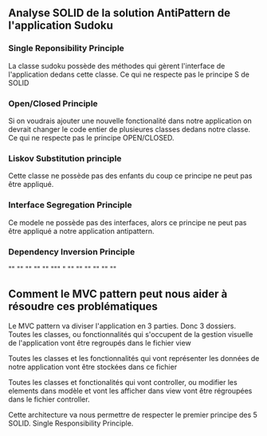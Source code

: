 ## Analyse SOLID de la solution AntiPattern de l'application Sudoku

### Single Reponsibility Principle 
La classe sudoku possède des méthodes qui gèrent l'interface de
l'application dedans cette classe. Ce qui ne respecte pas le
principe S de SOLID
### Open/Closed Principle 
Si on voudrais ajouter une nouvelle fonctionalité dans 
notre application on devrait changer le code entier de plusieures
classes dedans notre classe. Ce qui ne respecte pas le principe 
OPEN/CLOSED. 
### Liskov Substitution principle 
Cette classe ne possède pas des enfants du coup ce principe
ne peut pas être appliqué. 
### Interface Segregation Principle 
Ce modele ne possède pas des interfaces, alors 
ce principe ne peut pas être appliqué a notre application 
antipattern. 
### Dependency Inversion Principle 
"" "" "" "" "" """ " "" "" "" "" "" "" 

## Comment le MVC pattern peut nous aider à résoudre ces problématiques

Le MVC pattern va diviser l'application en 3 parties. Donc 3 dossiers. 
Toutes les classes, ou fonctionnalités qui s'occupent de la 
gestion visuelle de l'application vont être regroupés dans le
fichier view

Toutes les classes et les fonctionnalités qui vont représenter les données
de notre application vont être stockées dans ce fichier

Toutes les classes et fonctionalités qui vont controller, ou 
modifier les elements dans modèle et vont les afficher dans view
vont être régroupées dans le fichier controller. 

Cette architecture va nous permettre de respecter le premier principe
des 5 SOLID. Single Responsibility Principle. 